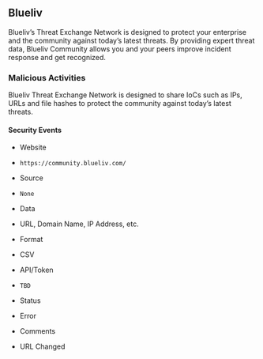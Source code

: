 ## Blueliv

Blueliv’s Threat Exchange Network is designed to protect your enterprise and the
community against today’s latest threats. By providing expert threat data,
Blueliv Community allows you and your peers improve incident response and get
recognized.

### Malicious Activities

Blueliv Threat Exchange Network is designed to share IoCs such as IPs, URLs and
file hashes to protect the community against today’s latest threats.

#### Security Events
>
* Website
 - `https://community.blueliv.com/`
* Source
 - `None`
* Data
 - URL, Domain Name, IP Address, etc.
* Format
 - CSV
* API/Token
 - `TBD`
* Status
 - Error
* Comments
 - URL Changed
